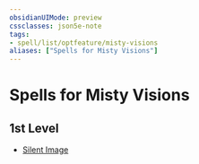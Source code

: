 ```yaml
---
obsidianUIMode: preview
cssclasses: json5e-note
tags:
- spell/list/optfeature/misty-visions
aliases: ["Spells for Misty Visions"]
---
```

# Spells for Misty Visions

## 1st Level

- [Silent Image](compendium/spells/silent-image-xphb.md "XPHB")
